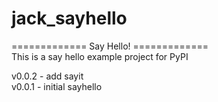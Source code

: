 # jack_sayhello
============= Say Hello! ============= \
This is a say hello example project for PyPI 



v0.0.2 - add sayit \
v0.0.1 - initial sayhello
